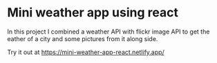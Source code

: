 # Mini weather app using react

In this project I combined a weather API with flickr image API to get the eather of a city and some pictures from it along side.

Try it out at https://mini-weather-app-react.netlify.app/
